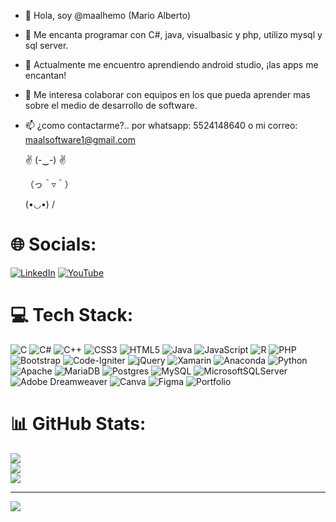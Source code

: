 - 👋 Hola, soy @maalhemo (Mario Alberto)
- 👀 Me encanta programar con C#, java, visualbasic y php, utilizo mysql y sql server. 
- 🌱 Actualmente  me encuentro aprendiendo android studio, ¡las apps me encantan!
- 💞️ Me interesa colaborar con equipos en los que pueda aprender mas sobre el medio de desarrollo de software.
- 📫 ¿como contactarme?.. por whatsapp: 5524148640 o mi correo: maalsoftware1@gmail.com

 	✌ (-‿-) ✌
  
  （っ＾▿＾）
  
   (•◡•) /
# 🌐 Socials:
[![LinkedIn](https://img.shields.io/badge/LinkedIn-%230077B5.svg?logo=linkedin&logoColor=white)](https://linkedin.com/in/www.linkedin.com/in/mario-alberto-hernández-morales) [![YouTube](https://img.shields.io/badge/YouTube-%23FF0000.svg?logo=YouTube&logoColor=white)](https://youtube.com/c/@maalhemo) 
# 💻 Tech Stack:
![C](https://img.shields.io/badge/c-%2300599C.svg?style=flat-square&logo=c&logoColor=white) ![C#](https://img.shields.io/badge/c%23-%23239120.svg?style=flat-square&logo=c-sharp&logoColor=white) ![C++](https://img.shields.io/badge/c++-%2300599C.svg?style=flat-square&logo=c%2B%2B&logoColor=white) ![CSS3](https://img.shields.io/badge/css3-%231572B6.svg?style=flat-square&logo=css3&logoColor=white) ![HTML5](https://img.shields.io/badge/html5-%23E34F26.svg?style=flat-square&logo=html5&logoColor=white) ![Java](https://img.shields.io/badge/java-%23ED8B00.svg?style=flat-square&logo=java&logoColor=white) ![JavaScript](https://img.shields.io/badge/javascript-%23323330.svg?style=flat-square&logo=javascript&logoColor=%23F7DF1E) ![R](https://img.shields.io/badge/r-%23276DC3.svg?style=flat-square&logo=r&logoColor=white) ![PHP](https://img.shields.io/badge/php-%23777BB4.svg?style=flat-square&logo=php&logoColor=white) ![Bootstrap](https://img.shields.io/badge/bootstrap-%23563D7C.svg?style=flat-square&logo=bootstrap&logoColor=white) ![Code-Igniter](https://img.shields.io/badge/CodeIgniter-%23EF4223.svg?style=flat-square&logo=codeIgniter&logoColor=white) ![jQuery](https://img.shields.io/badge/jquery-%230769AD.svg?style=flat-square&logo=jquery&logoColor=white) ![Xamarin](https://img.shields.io/badge/Xamarin-3199DC?style=flat-square&logo=xamarin&logoColor=white) ![Anaconda](https://img.shields.io/badge/Anaconda-%2344A833.svg?style=flat-square&logo=anaconda&logoColor=white) ![Python](https://img.shields.io/badge/python-3670A0?style=flat-square&logo=python&logoColor=ffdd54) ![Apache](https://img.shields.io/badge/apache-%23D42029.svg?style=flat-square&logo=apache&logoColor=white) ![MariaDB](https://img.shields.io/badge/MariaDB-003545?style=flat-square&logo=mariadb&logoColor=white) ![Postgres](https://img.shields.io/badge/postgres-%23316192.svg?style=flat-square&logo=postgresql&logoColor=white) ![MySQL](https://img.shields.io/badge/mysql-%2300f.svg?style=flat-square&logo=mysql&logoColor=white) ![MicrosoftSQLServer](https://img.shields.io/badge/Microsoft%20SQL%20Sever-CC2927?style=flat-square&logo=microsoft%20sql%20server&logoColor=white) ![Adobe Dreamweaver](https://img.shields.io/badge/Adobe%20Dreamweaver-FF61F6.svg?style=flat-square&logo=Adobe%20Dreamweaver&logoColor=white) ![Canva](https://img.shields.io/badge/Canva-%2300C4CC.svg?style=flat-square&logo=Canva&logoColor=white) 	![Figma](https://img.shields.io/badge/figma-%23F24E1E.svg?style=flat-square&logo=figma&logoColor=white) ![Portfolio](https://img.shields.io/badge/Portfolio-%23000000.svg?style=flat-square&logo=firefox&logoColor=#FF7139)
# 📊 GitHub Stats:
![](https://github-readme-stats.vercel.app/api?username=maalhemo&theme=dark&hide_border=false&include_all_commits=false&count_private=false)<br/>
![](https://github-readme-streak-stats.herokuapp.com/?user=maalhemo&theme=dark&hide_border=false)<br/>
![](https://github-readme-stats.vercel.app/api/top-langs/?username=maalhemo&theme=dark&hide_border=false&include_all_commits=false&count_private=false&layout=compact)

---
[![](https://visitcount.itsvg.in/api?id=maalhemo&icon=0&color=0)](https://visitcount.itsvg.in)

<!-- Proudly created with GPRM ( https://gprm.itsvg.in ) -->
